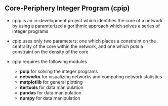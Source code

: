 ## Core-Periphery Integer Program (cpip)

* cpip is an in-development project which identifies the core of a network by using a paramterized algorithmic approach which solves a series of integer programs

* cpip uses only two parameters: one which places a constraint on the centrality of the core within the network, and one which puts a constraint on the density of the core

* cpip requires the following modules
    * **pulp** for solving the integer programs
    * **networkx** for visualizing networks and computing network statistics
    * **matplotlib** for general plotting
    * **itertools** for data manipulation
    * **pandas** for data manipulation
    * **numpy** for data manipulation



<!-- solves an initial linear program (display below) -->

<!-- loops through (show loop) -->

<!-- reference to pulp? -->
